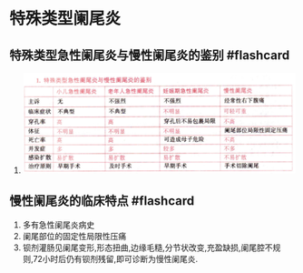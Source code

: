 
# 特殊类型阑尾炎


## 特殊类型急性阑尾炎与慢性阑尾炎的鉴别 #flashcard 
1. ![](Attachments/Pasted%20image%2020211121221316.png)
<!--ID: 1637558492482-->




## 慢性阑尾炎的临床特点 #flashcard 
1. 多有急性阑尾炎病史
2. 阑尾部位的固定性局限性压痛
3. 钡剂灌肠见阑尾变形,形态扭曲,边缘毛糙,分节状改变,充盈缺损,阑尾腔不规则,72小时后仍有钡剂残留,即可诊断为慢性阑尾炎.
<!--ID: 1637558492487-->






